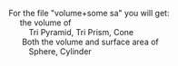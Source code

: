 <p>
  For the file "volume+some sa" you will get: <br/>
  &nbsp;&nbsp;  &nbsp;&nbsp;the volume of <br/>
  &nbsp;&nbsp;&nbsp; &nbsp; &nbsp; &nbsp;Tri Pyramid, Tri Prism, Cone<br/>
  &nbsp;&nbsp; &nbsp; &nbsp;Both the volume and surface area of<br/>
 &nbsp;&nbsp;&nbsp; &nbsp; &nbsp; &nbsp;Sphere, Cylinder
</p>
